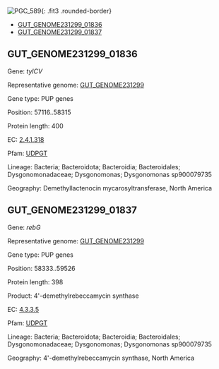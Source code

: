 ![PGC_589](../static/images/Clusters_figure/PGC_589.jpg){: .fit3 .rounded-border}

<ul id="myTab" class="nav nav-tabs">
  <li class="active">
        <a href="#tab1" data-toggle="tab">GUT_GENOME231299_01836</a>
  </li>
<li><a href="#tab2" data-toggle="tab">GUT_GENOME231299_01837</a></li>
</ul>

<div id="myTabContent" class="tab-content">
  <div class="tab-pane fade in active" id="tab1">

<h2 id="GUT_GENOME231299_01836">GUT_GENOME231299_01836</h2>
<p>Gene: <em>tylCV</em>
<p>Representative genome: <a href="https://www.ebi.ac.uk/metagenomics/genomes/MGYG-HGUT-03362">GUT_GENOME231299</a></p>
<p>Gene type: PUP genes</p>
<p>Position: 57116..58315</p>
<p>Protein length: 400</p>
<p>EC: <a href="https://www.brenda-enzymes.org/enzyme.php?ecno=2.4.1.318">2.4.1.318</a></p>
<p>Pfam: <a href="http://pfam.xfam.org/family/UDPGT">UDPGT</a></p>

<p>Lineage: Bacteria; Bacteroidota; Bacteroidia; Bacteroidales; Dysgonomonadaceae; Dysgonomonas; Dysgonomonas sp900079735</p>
<p>Geography: Demethyllactenocin mycarosyltransferase, North America</p>
  </div>

  <div class="tab-pane fade" id="tab2">

<h2 id="GUT_GENOME231299_01837">GUT_GENOME231299_01837</h2>
<p>Gene: <em>rebG</em></p>
<p>Representative genome: <a href="https://www.ebi.ac.uk/metagenomics/genomes/MGYG-HGUT-03362">GUT_GENOME231299</a></p>
<p>Gene type: PUP genes</p>
<p>Position: 58333..59526</p>
<p>Protein length: 398</p>
<p>Product: 4'-demethylrebeccamycin synthase</p>
<p>EC: <a href="https://www.brenda-enzymes.org/enzyme.php?ecno=4.3.3.5">4.3.3.5</a></p>
<p>Pfam: <a href="http://pfam.xfam.org/family/UDPGT">UDPGT</a></p>

<p>Lineage: Bacteria; Bacteroidota; Bacteroidia; Bacteroidales; Dysgonomonadaceae; Dysgonomonas; Dysgonomonas sp900079735</p>
<p>Geography: 4'-demethylrebeccamycin synthase, North America</p>

  </div>
</div>
